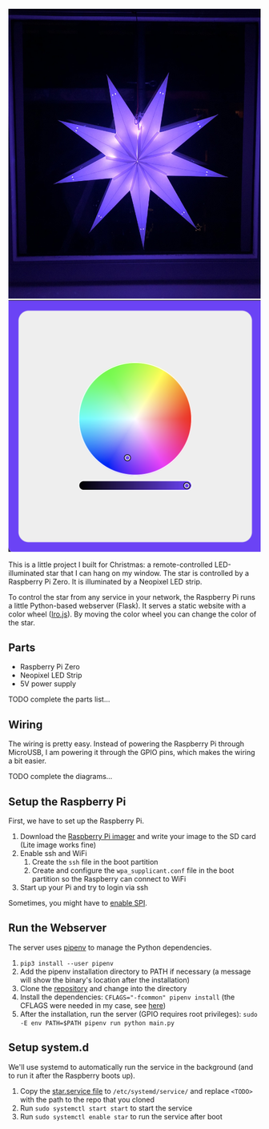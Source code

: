 <p align="center">
   <img src="https://raw.githubusercontent.com/moredatapls/raspberry-christmas-star/master/img/star.jpg" />
   <img src="https://raw.githubusercontent.com/moredatapls/raspberry-christmas-star/master/img/controls.png" />
</p>

This is a little project I built for Christmas: a remote-controlled LED-illuminated star that I can hang on my window.
The star is controlled by a Raspberry Pi Zero. It is illuminated by a Neopixel LED strip.

To control the star from any service in your network, the Raspberry Pi runs a little Python-based webserver (Flask).
It serves a static website with a color wheel ([Iro.js](https://iro.js.org/)). By moving the color wheel you can
change the color of the star.

## Parts

* Raspberry Pi Zero
* Neopixel LED Strip
* 5V power supply

TODO complete the parts list...

## Wiring

The wiring is pretty easy. Instead of powering the Raspberry Pi through MicroUSB, I am powering it through the GPIO pins, which makes the wiring
a bit easier.

TODO complete the diagrams...

## Setup the Raspberry Pi

First, we have to set up the Raspberry Pi.

1. Download the [Raspberry Pi imager](https://www.raspberrypi.com/software/) and write your image to the SD card (Lite image works fine)
2. Enable ssh and WiFi
    1. Create the `ssh` file in the boot partition
    2. Create and configure the `wpa_supplicant.conf` file in the boot partition so the Raspberry can connect to WiFi
3. Start up your Pi and try to login via ssh

Sometimes, you might have to [enable SPI](https://www.raspberrypi-spy.co.uk/2014/08/enabling-the-spi-interface-on-the-raspberry-pi/).

## Run the Webserver

The server uses [pipenv](https://pipenv.pypa.io/en/latest/) to manage the Python dependencies.

1. `pip3 install --user pipenv`
2. Add the pipenv installation directory to PATH if necessary (a message will show the binary's location after the installation)
3. Clone the [repository](https://github.com/moredatapls/raspberry-christmas-star) and change into the directory
4. Install the dependencies: `CFLAGS="-fcommon" pipenv install` (the CFLAGS were needed in my case, see [here](https://forum.manjaro.org/t/pip-install-rpi-gpio-fail/25788/4))
5. After the installation, run the server (GPIO requires root privileges): `sudo -E env PATH=$PATH pipenv run python main.py`

## Setup system.d

We'll use systemd to automatically run the service in the background (and to run it after the Raspberry boots up).

1. Copy the [star.service file](rpi-config/star.service) to `/etc/systemd/service/` and replace `<TODO>` with the path to the repo that you cloned
2. Run `sudo systemctl start start` to start the service
3. Run `sudo systemctl enable star` to run the service after boot
